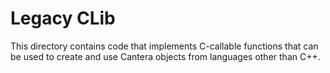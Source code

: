# Legacy CLib

This directory contains code that implements C-callable functions that can
be used to create and use Cantera objects from languages other than C++.
